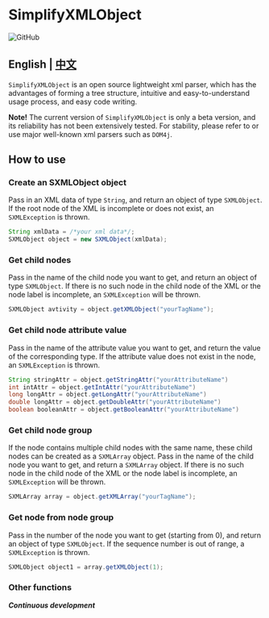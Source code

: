 # SimplifyXMLObject

![GitHub](https://img.shields.io/github/license/sgpublic/SimplifyXMLObject)

## English | [中文](https://github.com/SGPublic/SimplifyXMLObject/blob/master/README_CN.md)

`SimplifyXMLObject` is an open source lightweight xml parser, which has the advantages of forming a tree structure, intuitive and easy-to-understand usage process, and easy code writing.

**Note!** The current version of `SimplifyXMLObject` is only a beta version, and its reliability has not been extensively tested. For stability, please refer to or use major well-known xml parsers such as `DOM4j`.

## How to use

### Create an SXMLObject object

Pass in an XML data of type `String`, and return an object of type `SXMLObject`. If the root node of the XML is incomplete or does not exist, an `SXMLException` is thrown.

```java
String xmlData = /*your xml data*/;
SXMLObject object = new SXMLObject(xmlData);
```

### Get child nodes

Pass in the name of the child node you want to get, and return an object of type `SXMLObject`. If there is no such node in the child node of the XML or the node label is incomplete, an `SXMLException` will be thrown.

```java
SXMLObject avtivity = object.getXMLObject("yourTagName");
```

### Get child node attribute value

Pass in the name of the attribute value you want to get, and return the value of the corresponding type. If the attribute value does not exist in the node, an `SXMLException` is thrown.

```java
String stringAttr = object.getStringAttr("yourAttributeName")
int intAttr = object.getIntAttr("yourAttributeName")
long longAttr = object.getLongAttr("yourAttributeName")
double longAttr = object.getDoubleAttr("yourAttributeName")
boolean booleanAttr = object.getBooleanAttr("yourAttributeName")
```

### Get child node group

If the node contains multiple child nodes with the same name, these child nodes can be created as a `SXMLArray` object. Pass in the name of the child node you want to get, and return a `SXMLArray` object. If there is no such node in the child node of the XML or the node label is incomplete, an `SXMLException` will be thrown.

```java
SXMLArray array = object.getXMLArray("yourTagName");
```

### Get node from node group

Pass in the number of the node you want to get (starting from 0), and return an object of type `SXMLObject`. If the sequence number is out of range, a `SXMLException` is thrown.

```java
SXMLObject object1 = array.getXMLObject(1);
```

### Other functions

**_Continuous development_**
